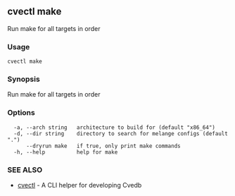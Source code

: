 ## cvectl make

Run make for all targets in order

### Usage

```
cvectl make
```

### Synopsis

Run make for all targets in order

### Options

```
  -a, --arch string   architecture to build for (default "x86_64")
  -d, --dir string    directory to search for melange configs (default ".")
      --dryrun make   if true, only print make commands
  -h, --help          help for make
```

### SEE ALSO

* [cvectl](cvectl.md)	 - A CLI helper for developing Cvedb

